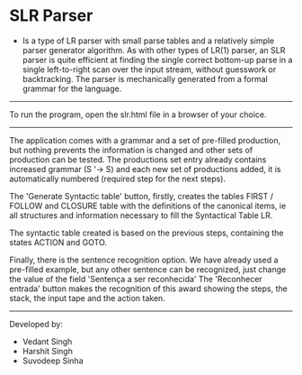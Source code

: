 # SLR Parser
- Is a type of LR parser with small parse tables and a relatively simple parser generator algorithm. As with other types of LR(1) parser, an SLR parser is quite efficient at finding the single correct bottom-up parse in a single left-to-right scan over the input stream, without guesswork or backtracking. The parser is mechanically generated from a formal grammar for the language.

----------------------------------------------------------------------------------------------------

To run the program, open the slr.html file in a browser of your choice.

----------------------------------------------------------------------------------------------------

The application comes with a grammar and a set of pre-filled production, but nothing prevents the information is changed and other sets of production can be tested.
The productions set entry already contains increased grammar (S '-> S) and each new set of productions added, it is automatically numbered (required step for the next steps).

The 'Generate Syntactic table' button, firstly, creates the tables FIRST / FOLLOW and CLOSURE table with the definitions of the canonical items, ie all structures and information necessary to fill the Syntactical Table LR.

The syntactic table created is based on the previous steps, containing the states ACTION and GOTO.

Finally, there is the sentence recognition option. We have already used a pre-filled example, but any other sentence can be recognized, just change the value of the field 'Sentença a ser reconhecida' The 'Reconhecer entrada' button makes the recognition of this award showing the steps, the stack, the input tape and the action taken.


----------------------------------------------------------------------------------------------------

Developed by: 
- Vedant Singh
- Harshit Singh
- Suvodeep Sinha
